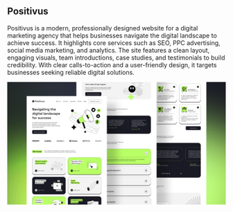 ## Positivus

Positivus is a modern, professionally designed website for a digital marketing agency that helps businesses navigate the digital landscape to achieve success. It highlights core services such as SEO, PPC advertising, social media marketing, and analytics. The site features a clean layout, engaging visuals, team introductions, case studies, and testimonials to build credibility. With clear calls-to-action and a user-friendly design, it targets businesses seeking reliable digital solutions.

<img 
 src="./public/Cover.png"
 alt = "cover"
/>
